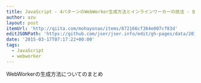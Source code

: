 ```yaml
---
title: JavaScript - 4パターンのWebWorker生成方法とインラインワーカーの技法 - Qiita
author: azu
layout: post
itemUrl: 'http://qiita.com/mohayonao/items/872166cf364e007cf83d'
editJSONPath: 'https://github.com/jser/jser.info/edit/gh-pages/data/2015/03/index.json'
date: '2015-03-17T07:17:22+00:00'
tags:
  - JavaScript
  - webworker
---
```

WebWorkerの生成方法についてのまとめ
